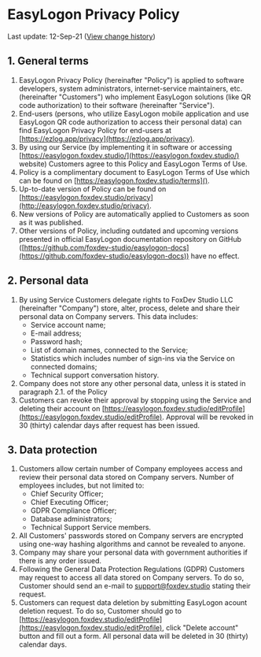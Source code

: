 # EasyLogon Privacy Policy
Last update: 12-Sep-21 ([View change history](https://github.com/foxdev-studio/easylogon-docs/commits/master/3.%20Legal%20documents/2.%20Privacy%20policy.md))

## 1. General terms
1. EasyLogon Privacy Policy (hereinafter "Policy") is applied to software developers, system administrators, internet-service maintainers, etc. (hereinafter "Customers") who implement EasyLogon solutions (like QR code authorization) to their software (hereinafter "Service").
2. End-users (persons, who utilize EasyLogon mobile application and use EasyLogon QR code authorization to access their personal data) can find EasyLogon Privacy Policy for end-users at [https://ezlog.app/privacy](https://ezlog.app/privacy).
3. By using our Service (by implementing it in software or accessing [https://easylogon.foxdev.studio/](https://easylogon.foxdev.studio/) website) Customers agree to this Policy and EasyLogon Terms of Use.
4. Policy is a complimentary document to EasyLogon Terms of Use which can be found on [https://easylogon.foxdev.studio/terms]().
5. Up-to-date version of Policy can be found on [https://easylogon.foxdev.studio/privacy](http://easylogon.foxdev.studio/privacy).
6. New versions of Policy are automatically applied to Customers as soon as it was published.
7. Other versions of Policy, including outdated and upcoming versions presented in official EasyLogon documentation repository on GitHub ([https://github.com/foxdev-studio/easylogon-docs](https://github.com/foxdev-studio/easylogon-docs)) have no effect.

## 2. Personal data
1. By using Service Customers delegate rights to FoxDev Studio LLC (hereinafter "Company") store, alter, process, delete and share their personal data on Company servers. This data includes:
	- Service account name;
	- E-mail address;
	- Password hash;
	- List of domain names, connected to the Service;
	- Statistics which includes number of sign-ins via the Service on connected domains;
	- Technical support conversation history.
2. Company does not store any other personal data, unless it is stated in paragraph 2.1. of the Policy
3. Customers can revoke their approval by stopping using the Service and deleting their account on [https://easylogon.foxdev.studio/editProfile](https://easylogon.foxdev.studio/editProfile). Approval will be revoked in 30 (thirty) calendar days after request has been issued.

## 3. Data protection
1. Customers allow certain number of Company employees access and review their personal data stored on Company servers. Number of employees includes, but not limited to:
	- Chief Security Officer;
	- Chief Executing Officer;
	- GDPR Compliance Officer;
	- Database administrators;
	- Technical Support Service members.
2. All Customers' passwords stored on Company servers are encrypted using one-way hashing algorithms and cannot be revealed to anyone.
3. Company may share your personal data with government authorities if there is any order issued.
4. Following the General Data Protection Regulations (GDPR) Customers may request to access all data stored on Company servers. To do so, Customer should send an e-mail to support@foxdev.studio stating their request.
5. Customers can request data deletion by submitting EasyLogon acount deletion request. To do so, Customer should go to [https://easylogon.foxdev.studio/editProfile](https://easylogon.foxdev.studio/editProfile), click "Delete account" button and fill out a form. All personal data will be deleted in 30 (thirty) calendar days.
